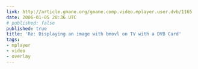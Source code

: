 ```yaml
---
link: http://article.gmane.org/gmane.comp.video.mplayer.user.dvb/1165
date: 2006-01-05 20:36 UTC
# published: false
published: true
title: 'Re: Displaying an image with bmovl on TV with a DVB Card'
tags:
- mplayer
- video
- overlay
---
```



